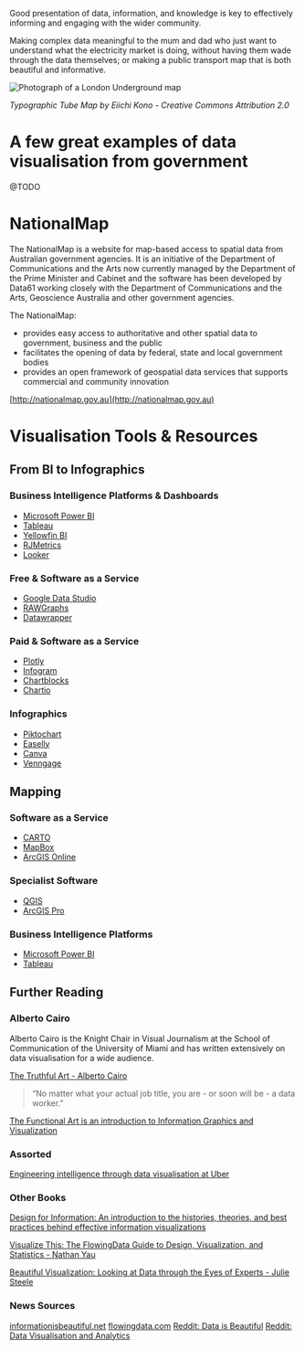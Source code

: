 Good presentation of data, information, and knowledge is key to effectively informing and engaging with the wider community.

Making complex data meaningful to the mum and dad who just want to understand what the electricity market is doing, without having them wade through the data themselves; or making a public transport map that is both beautiful and informative.

![Photograph of a London Underground map](https://c1.staticflickr.com/5/4110/5184016805_443b27b6c9_z.jpg)

*Typographic Tube Map by Eiichi Kono - Creative Commons Attribution 2.0*

# A few great examples of data visualisation from government
@TODO

# NationalMap
The NationalMap is a website for map-based access to spatial data from Australian government agencies. It is an initiative of the Department of Communications and the Arts now currently managed by the Department of the Prime Minister and Cabinet and the software has been developed by Data61 working closely with the Department of Communications and the Arts, Geoscience Australia and other government agencies.

The NationalMap:

- provides easy access to authoritative and other spatial data to government, business and the public
- facilitates the opening of data by federal, state and local government bodies
- provides an open framework of geospatial data services that supports commercial and community innovation

[http://nationalmap.gov.au](http://nationalmap.gov.au)

# Visualisation Tools & Resources

## From BI to Infographics
### Business Intelligence Platforms & Dashboards
- [Microsoft Power BI](https://powerbi.microsoft.com/en-us/)
- [Tableau](https://www.tableau.com/)
- [Yellowfin BI](https://www.yellowfinbi.com/)
- [RJMetrics](https://rjmetrics.com/)
- [Looker](https://looker.com/)

### Free & Software as a Service
- [Google Data Studio](https://datastudio.google.com/)
- [RAWGraphs](http://rawgraphs.io/)
- [Datawrapper](https://www.datawrapper.de/)

### Paid & Software as a Service
- [Plotly](https://plot.ly/)
- [Infogram](https://infogr.am/)
- [Chartblocks](http://www.chartblocks.com/en/)
- [Chartio](https://chartio.com/)

### Infographics
- [Piktochart](https://piktochart.com/)
- [Easelly](https://www.easel.ly/)
- [Canva](https://www.canva.com/)
- [Venngage](https://venngage.com/)


## Mapping
### Software as a Service
- [CARTO](https://carto.com/)
- [MapBox](https://www.mapbox.com/)
- [ArcGIS Online](https://www.arcgis.com/home/index.html)

### Specialist Software
- [QGIS](http://www.qgis.org/en/site/)
- [ArcGIS Pro](https://pro.arcgis.com/en/pro-app/)

### Business Intelligence Platforms
- [Microsoft Power BI](https://powerbi.microsoft.com/en-us/)
- [Tableau](https://www.tableau.com/)


## Further Reading
### Alberto Cairo
Alberto Cairo is the Knight Chair in Visual Journalism at the School of Communication of the University of Miami and has written extensively on data visualisation for a wide audience.

[The Truthful Art - Alberto Cairo](http://www.thefunctionalart.com/p/the-truthful-art-book.html)

> “No matter what your actual job title, you are - or soon will be - a data worker.”

[The Functional Art is an introduction to Information Graphics and Visualization](http://www.thefunctionalart.com/p/about-book.html)

### Assorted
[Engineering intelligence through data visualisation at Uber](https://eng.uber.com/data-viz-intel/)

### Other Books
[Design for Information: An introduction to the histories, theories, and best practices behind effective information visualizations](http://isabelmeirelles.com/book-design-for-information/)

[Visualize This: The FlowingData Guide to Design, Visualization, and Statistics - Nathan Yau](http://book.flowingdata.com/)

[Beautiful Visualization: Looking at Data through the Eyes of Experts - Julie Steele](http://shop.oreilly.com/product/0636920000617.do)

### News Sources
[informationisbeautiful.net](http://www.informationisbeautiful.net/)
[flowingdata.com](http://flowingdata.com/)
[Reddit: Data is Beautiful](https://www.reddit.com/r/dataisbeautiful/)
[Reddit: Data Visualisation and Analytics](https://www.reddit.com/r/dataviz/)
